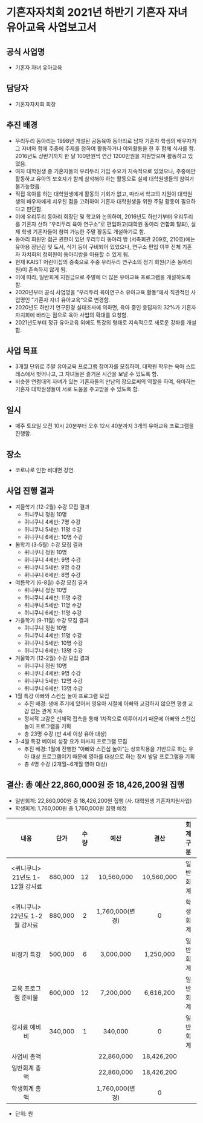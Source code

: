 기혼자자치회 2021년 하반기 기혼자 자녀 유아교육 사업보고서
===

## 공식 사업명
- 기혼자 자녀 유아교육

## 담당자
- 기혼자자치회 회장

## 추진 배경
- 우리두리 동아리는 1998년 개설된 공동육아 동아리로 남자 기혼자 학생의 배우자가 그 자녀와 함께 주중에 주제를 정하여 활동하거나 야외활동을 한 후 함께 식사를 함. 2016년도 상반기까지 한 달 100만원씩 연간 1200만원을 지원받으며 활동하고 있었음.
- 여자 대학원생 중 기혼자들의 우리두리 가입 수요가 지속적으로 있었으나, 주중에만 활동하고 유아의 보호자가 함께 참석해야 하는 활동으로 실제 대학원생들의 참여가 불가능했음.
- 직접 육아를 하는 대학원생에게 활동의 기회가 없고, 따라서 학교의 지원이 대학원생의 배우자에게 치우친 점을 고려하여 기혼자 대학원생을 위한 주말 활동이 필요하다고 판단함.
- 이에 우리두리 동아리 회장단 및 학교와 논의하여, 2016년도 하반기부터 우리두리를 기혼자 산하 “우리두리 육아 연구소”로 편입하고(대학원 동아리 연합회 탈퇴), 실제 학생 기혼자들이 참여 가능한 주말 활동도 개설하기로 함.
- 동아리 회원만 접근 권한이 있던 우리두리 동아리 방 (서측회관 209호, 210호)에는 유아용 장난감 및 도서, 식기 등이 구비되어 있었으나, 연구소 편입 이후 전체 기혼자 자치회의 정회원이 동아리방을 이용할 수 있게 됨.
- 현재 KAIST 어린이집의 증축으로 주중 우리두리 연구소의 정기 회원(기존 동아리원)이 존속하지 않게 됨.
- 이에 따라, 일반회계 지원금으로 주말에 더 많은 유아교육 프로그램을 개설하도록 함.
- 2020년부터 공식 사업명을 “우리두리 육아연구소 유아교육 활동“에서 직관적인 사업명인 ”기혼자 자녀 유아교육“으로 변경함.
- 2020년도 하반기 연구환경 실태조사에 의하면, 육아 중인 응답자의 32%가 기혼자자치회에 바라는 점으로 육아 사업의 확대를 요청함.
- 2021년도부터 정규 유아교육 외에도 특강의 형태로 지속적으로 새로운 강좌를 개설함.

## 사업 목표
- 3개월 단위로 주말 유아교육 프로그램 참여자를 모집하여, 대학원 학우는 육아 스트레스에서 벗어나고, 그 자녀들은 즐거운 시간을 보낼 수 있도록 함.
- 비슷한 연령대의 자녀가 있는 기혼자들의 만남의 장으로써의 역할을 하여, 육아하는 기혼자 대학원생들이 서로 도움을 주고받을 수 있도록 함.

## 일시
- 매주 토요일 오전 10시 20분부터 오후 12시 40분까지 3개의 유아교육 프로그램을 진행함.

## 장소 
- 코로나로 인한 비대면 강연.

## 사업 진행 결과
- 겨울학기 (12-2월) 수강 모집 결과
  - 퀴니쿠니 정원 10명
  - 퀴니쿠니 4세반: 7명 수강
  - 퀴니쿠니 5세반: 11명 수강
  - 퀴니쿠니 6세반: 10명 수강
- 봄학기 (3-5월) 수강 모집 결과
  - 퀴니쿠니 정원 10명
  - 퀴니쿠니 4세반: 9명 수강
  - 퀴니쿠니 5세반: 9명 수강
  - 퀴니쿠니 6세반: 8명 수강
- 여름학기 (6-8월) 수강 모집 결과
  - 퀴니쿠니 정원 10명
  - 퀴니쿠니 4세반: 11명 수강
  - 퀴니쿠니 5세반: 11명 수강
  - 퀴니쿠니 6세반: 11명 수강
- 가을학기 (9-11월) 수강 모집 결과
  - 퀴니쿠니 정원 10명
  - 퀴니쿠니 4세반: 11명 수강
  - 퀴니쿠니 5세반: 10명 수강
  - 퀴니쿠니 6세반: 13명 수강
- 겨울학기 (12-2월) 수강 모집 결과
  - 퀴니쿠니 정원 10명
  - 퀴니쿠니 4세반: 9명 수강
  - 퀴니쿠니 5세반: 12명 수강
  - 퀴니쿠니 6세반: 13명 수강
- 1월 특강 아빠와 스킨십 놀이 프로그램 모집
  - 추진 배경: 생애 주기에 있어서 영유아 시절에 아빠와 교감하지 않으면 평생 교감 없는 관계 지속
  - 정서적 교감은 신체적 접촉을 통해 1차적으로 이루어지기 때문에 아빠와 스킨십 놀이 프로그램을 기획
  - 총 23명 수강 (만 4세 이상 유아 대상)
- 3-4월 특강 베이비 성장 요가 마사지 프로그램 모집
  - 추진 배경: 1월에 진행한 ”아빠와 스킨십 놀이“는 상호작용을 기반으로 하는 유아 대상 프로그램이기 때문에 영아를 대상으로 하는 정서 발달 프로그램을 기획
  - 총 4명 수강 (2개월~6개월 영아 대상)

## 결산: 총 예산 22,860,000원 중 18,426,200원 집행 
   - 일반회계:  22,860,000원 중 18,426,200원 집행 (사. 대학원생 기혼자지원사업)
   - 학생회계:  1,760,000원 중 1,760,000원 집행 예정

| 내용                    | 단가      | 수량 | 예산         | 결산         | 회계구분 |
|:-----------------------:|:---------:|:----:|:------------:|:------------:|:------:|
| <퀴니쿠니> 21년도 1-12월 강사료 | 880,000 | 12 | 10,560,000 | 10,560,000 | 일반회계 |
| <퀴니쿠니> 22년도 1-2월 강사료  | 880,000 | 2  | 1,760,000(변경)  | 0          | 학생회계 |
| 비정기 특강                | 500,000 | 6  | 3,000,000  | 1,250,000  | 일반회계 |
| 교육 프로그램 준비물           | 600,000 | 12 | 7,200,000  | 6,616,200  | 일반회계 |
| 강사료 예비비               | 340,000 | 1  | 340,000    | 0          | 일반회계 |
| 사업비 총액                |         |    | 22,860,000 | 18,426,200 |      |
| 일반회계 총액               |         |    | 22,860,000 | 18,426,200 |      |
| 학생회계 총액               |         |    | 1,760,000(변경)          | 0 |      |

   - 단위: 원
